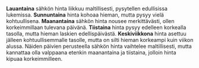 **Lauantaina** sähkön hinta liikkuu maltillisesti, pysytellen edullisissa lukemissa. **Sunnuntaina** hinta kohoaa hieman, mutta pysyy vielä kohtuullisena. **Maanantaina** sähkön hinta nousee merkittävästi, ollen korkeimmillaan tulevana päivänä. **Tiistaina** hinta pysyy edelleen korkealla tasolla, mutta hieman laskien edellispäivästä. **Keskiviikkona** hinta asettuu jälleen kohtuullisemmalle tasolle, mutta on silti hieman korkeampi kuin viikon alussa. Näiden päivien perusteella sähkön hinta vaihtelee maltillisesti, mutta kannattaa olla valppaana etenkin maanantaina ja tiistaina, jolloin hinta kipuaa korkeimmilleen.